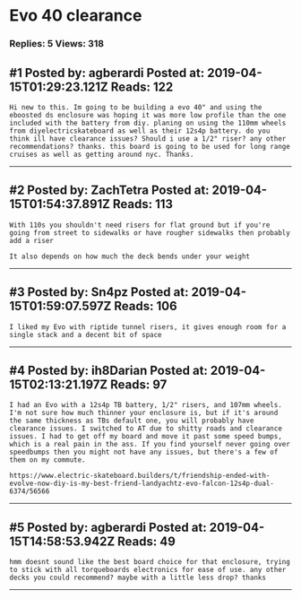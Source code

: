 # Evo 40 clearance

### Replies: 5 Views: 318

## \#1 Posted by: agberardi Posted at: 2019-04-15T01:29:23.121Z Reads: 122

```
Hi new to this. Im going to be building a evo 40" and using the eboosted ds enclosure was hoping it was more low profile than the one included with the battery from diy. planing on using the 110mm wheels from diyelectricskateboard as well as their 12s4p battery. do you think ill have clearance issues? Should i use a 1/2" riser? any other recommendations? thanks. this board is going to be used for long range cruises as well as getting around nyc. Thanks.
```

---
## \#2 Posted by: ZachTetra Posted at: 2019-04-15T01:54:37.891Z Reads: 113

```
With 110s you shouldn't need risers for flat ground but if you're going from street to sidewalks or have rougher sidewalks then probably add a riser

It also depends on how much the deck bends under your weight
```

---
## \#3 Posted by: Sn4pz Posted at: 2019-04-15T01:59:07.597Z Reads: 106

```
I liked my Evo with riptide tunnel risers, it gives enough room for a single stack and a decent bit of space
```

---
## \#4 Posted by: ih8Darian Posted at: 2019-04-15T02:13:21.197Z Reads: 97

```
I had an Evo with a 12s4p TB battery, 1/2" risers, and 107mm wheels. I'm not sure how much thinner your enclosure is, but if it's around the same thickness as TBs default one, you will probably have clearance issues. I switched to AT due to shitty roads and clearance issues. I had to get off my board and move it past some speed bumps, which is a real pain in the ass. If you find yourself never going over speedbumps then you might not have any issues, but there's a few of them on my commute. 

https://www.electric-skateboard.builders/t/friendship-ended-with-evolve-now-diy-is-my-best-friend-landyachtz-evo-falcon-12s4p-dual-6374/56566
```

---
## \#5 Posted by: agberardi Posted at: 2019-04-15T14:58:53.942Z Reads: 49

```
hmm doesnt sound like the best board choice for that enclosure, trying to stick with all torqueboards electronics for ease of use. any other decks you could recommend? maybe with a little less drop? thanks
```

---
